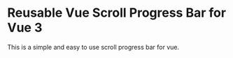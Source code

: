 # Reusable Vue Scroll Progress Bar for Vue 3

This is a simple and easy to use scroll progress bar for vue.

